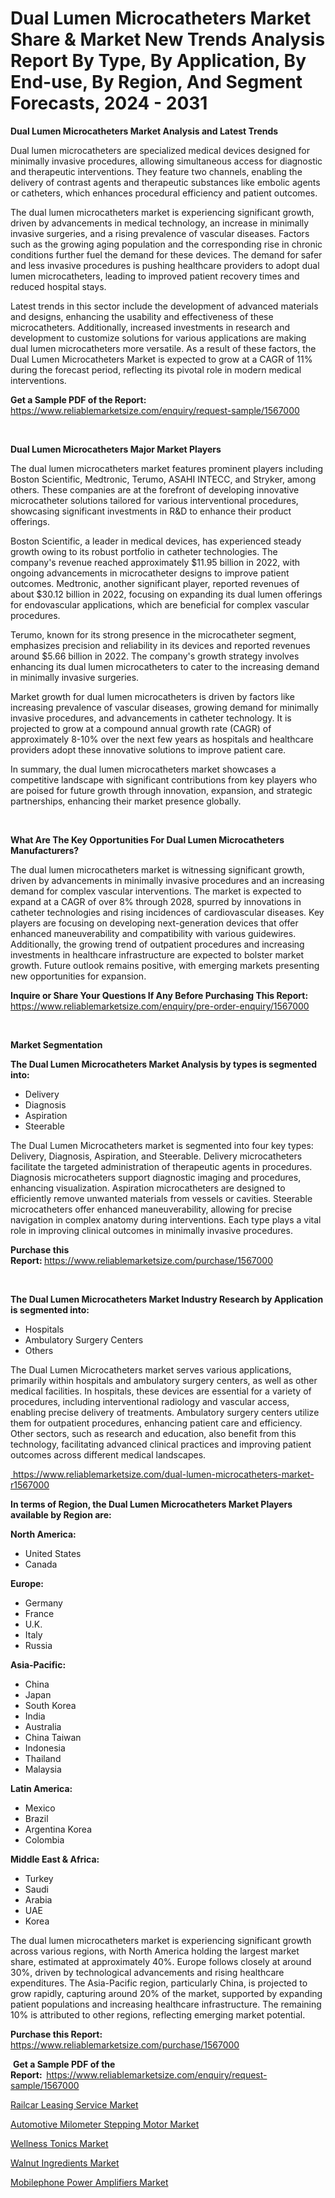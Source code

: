 <p><h1>Dual Lumen Microcatheters Market Share & Market New Trends Analysis Report By Type, By Application, By End-use, By Region, And Segment Forecasts, 2024 - 2031</h1></p><p><strong>Dual Lumen Microcatheters Market Analysis and Latest Trends</strong></p>
<p><p>Dual lumen microcatheters are specialized medical devices designed for minimally invasive procedures, allowing simultaneous access for diagnostic and therapeutic interventions. They feature two channels, enabling the delivery of contrast agents and therapeutic substances like embolic agents or catheters, which enhances procedural efficiency and patient outcomes.</p><p>The dual lumen microcatheters market is experiencing significant growth, driven by advancements in medical technology, an increase in minimally invasive surgeries, and a rising prevalence of vascular diseases. Factors such as the growing aging population and the corresponding rise in chronic conditions further fuel the demand for these devices. The demand for safer and less invasive procedures is pushing healthcare providers to adopt dual lumen microcatheters, leading to improved patient recovery times and reduced hospital stays.</p><p>Latest trends in this sector include the development of advanced materials and designs, enhancing the usability and effectiveness of these microcatheters. Additionally, increased investments in research and development to customize solutions for various applications are making dual lumen microcatheters more versatile. As a result of these factors, the Dual Lumen Microcatheters Market is expected to grow at a CAGR of 11% during the forecast period, reflecting its pivotal role in modern medical interventions.</p></p>
<p><strong>Get a Sample PDF of the Report:&nbsp;</strong> <a href="https://www.reliablemarketsize.com/enquiry/request-sample/1567000">https://www.reliablemarketsize.com/enquiry/request-sample/1567000</a></p>
<p>&nbsp;</p>
<p><strong>Dual Lumen Microcatheters Major Market Players</strong></p>
<p><p>The dual lumen microcatheters market features prominent players including Boston Scientific, Medtronic, Terumo, ASAHI INTECC, and Stryker, among others. These companies are at the forefront of developing innovative microcatheter solutions tailored for various interventional procedures, showcasing significant investments in R&D to enhance their product offerings.</p><p>Boston Scientific, a leader in medical devices, has experienced steady growth owing to its robust portfolio in catheter technologies. The company's revenue reached approximately $11.95 billion in 2022, with ongoing advancements in microcatheter designs to improve patient outcomes. Medtronic, another significant player, reported revenues of about $30.12 billion in 2022, focusing on expanding its dual lumen offerings for endovascular applications, which are beneficial for complex vascular procedures.</p><p>Terumo, known for its strong presence in the microcatheter segment, emphasizes precision and reliability in its devices and reported revenues around $5.66 billion in 2022. The company's growth strategy involves enhancing its dual lumen microcatheters to cater to the increasing demand in minimally invasive surgeries.</p><p>Market growth for dual lumen microcatheters is driven by factors like increasing prevalence of vascular diseases, growing demand for minimally invasive procedures, and advancements in catheter technology. It is projected to grow at a compound annual growth rate (CAGR) of approximately 8-10% over the next few years as hospitals and healthcare providers adopt these innovative solutions to improve patient care.</p><p>In summary, the dual lumen microcatheters market showcases a competitive landscape with significant contributions from key players who are poised for future growth through innovation, expansion, and strategic partnerships, enhancing their market presence globally.</p></p>
<p>&nbsp;</p>
<p><strong>What Are The Key Opportunities For Dual Lumen Microcatheters Manufacturers?</strong></p>
<p><p>The dual lumen microcatheters market is witnessing significant growth, driven by advancements in minimally invasive procedures and an increasing demand for complex vascular interventions. The market is expected to expand at a CAGR of over 8% through 2028, spurred by innovations in catheter technologies and rising incidences of cardiovascular diseases. Key players are focusing on developing next-generation devices that offer enhanced maneuverability and compatibility with various guidewires. Additionally, the growing trend of outpatient procedures and increasing investments in healthcare infrastructure are expected to bolster market growth. Future outlook remains positive, with emerging markets presenting new opportunities for expansion.</p></p>
<p><strong>Inquire or Share Your Questions If Any Before Purchasing This Report:</strong> <a href="https://www.reliablemarketsize.com/enquiry/pre-order-enquiry/1567000">https://www.reliablemarketsize.com/enquiry/pre-order-enquiry/1567000</a></p>
<p>&nbsp;</p>
<p><strong>Market Segmentation</strong></p>
<p><strong>The Dual Lumen Microcatheters Market Analysis by types is segmented into:</strong></p>
<p><ul><li>Delivery</li><li>Diagnosis</li><li>Aspiration</li><li>Steerable</li></ul></p>
<p><p>The Dual Lumen Microcatheters market is segmented into four key types: Delivery, Diagnosis, Aspiration, and Steerable. Delivery microcatheters facilitate the targeted administration of therapeutic agents in procedures. Diagnosis microcatheters support diagnostic imaging and procedures, enhancing visualization. Aspiration microcatheters are designed to efficiently remove unwanted materials from vessels or cavities. Steerable microcatheters offer enhanced maneuverability, allowing for precise navigation in complex anatomy during interventions. Each type plays a vital role in improving clinical outcomes in minimally invasive procedures.</p></p>
<p><strong>Purchase this Report:&nbsp;</strong><a href="https://www.reliablemarketsize.com/purchase/1567000">https://www.reliablemarketsize.com/purchase/1567000</a></p>
<p>&nbsp;</p>
<p><strong>The Dual Lumen Microcatheters Market Industry Research by Application is segmented into:</strong></p>
<p><ul><li>Hospitals</li><li>Ambulatory Surgery Centers</li><li>Others</li></ul></p>
<p><p>The Dual Lumen Microcatheters market serves various applications, primarily within hospitals and ambulatory surgery centers, as well as other medical facilities. In hospitals, these devices are essential for a variety of procedures, including interventional radiology and vascular access, enabling precise delivery of treatments. Ambulatory surgery centers utilize them for outpatient procedures, enhancing patient care and efficiency. Other sectors, such as research and education, also benefit from this technology, facilitating advanced clinical practices and improving patient outcomes across different medical landscapes.</p></p>
<p><a href="https://www.reliablemarketsize.com/dual-lumen-microcatheters-market-r1567000">&nbsp;https://www.reliablemarketsize.com/dual-lumen-microcatheters-market-r1567000</a></p>
<p><strong>In terms of Region, the Dual Lumen Microcatheters Market Players available by Region are:</strong></p>
<p>
    <p> <strong> North America: </strong>
        <ul>
            <li>United States</li>
            <li>Canada</li>
        </ul>
        </p> 
    <p> <strong> Europe: </strong>
        <ul>
            <li>Germany</li>
            <li>France</li>
            <li>U.K.</li>
            <li>Italy</li>
            <li>Russia</li>
        </ul>
        </p> 
    <p> <strong> Asia-Pacific: </strong>
        <ul>
            <li>China</li>
            <li>Japan</li>
            <li>South Korea</li>
            <li>India</li>
            <li>Australia</li>
            <li>China Taiwan</li>
            <li>Indonesia</li>
            <li>Thailand</li>
            <li>Malaysia</li>
        </ul>
        </p> 
    <p> <strong> Latin America: </strong>
        <ul>
            <li>Mexico</li>
            <li>Brazil</li>
            <li>Argentina Korea</li>
            <li>Colombia</li>
        </ul>
        </p> 
    <p> <strong> Middle East & Africa: </strong>
        <ul>
            <li>Turkey</li>
            <li>Saudi</li>
            <li>Arabia</li>
            <li>UAE</li>
            <li>Korea</li>
        </ul>
    </p>
    </p>
<p><p>The dual lumen microcatheters market is experiencing significant growth across various regions, with North America holding the largest market share, estimated at approximately 40%. Europe follows closely at around 30%, driven by technological advancements and rising healthcare expenditures. The Asia-Pacific region, particularly China, is projected to grow rapidly, capturing around 20% of the market, supported by expanding patient populations and increasing healthcare infrastructure. The remaining 10% is attributed to other regions, reflecting emerging market potential.</p></p>
<p><strong>Purchase this Report: </strong><a href="https://www.reliablemarketsize.com/purchase/1567000">https://www.reliablemarketsize.com/purchase/1567000</a></p>
<p>&nbsp;<strong>Get a Sample PDF of the Report:&nbsp;&nbsp;</strong><a href="https://www.reliablemarketsize.com/enquiry/request-sample/1567000">https://www.reliablemarketsize.com/enquiry/request-sample/1567000</a></p>
<p><strong></strong></p>
<p><p><a href="https://issuu.com/reportprime-2/docs/railcar-leasing-service-market-size_7e2d83def94866">Railcar Leasing Service Market</a></p><p><a href="https://medium.com/@sashabeier2023/automotive-milometer-stepping-motor-market-insights-product-type-application-trends-and-regional-6dc0372b7535?postPublishedType=repub">Automotive Milometer Stepping Motor Market</a></p><p><a href="https://www.linkedin.com/pulse/analyzing-key-drivers-wellness-tonics-market-trends-future-ghlpe?trackingId=PwEHFU6wSZWDgBJDoeo5uQ%3D%3D">Wellness Tonics Market</a></p><p><a href="https://www.linkedin.com/pulse/global-walnut-ingredients-industry-analysis-share-growth-h7wje?trackingId=sf3ythgGQrKqTKO8%2F0OrWA%3D%3D">Walnut Ingredients Market</a></p><p><a href="https://medium.com/@sashabeier2023/exploring-mobilephone-power-amplifiers-market-dynamics-global-trends-and-future-growth-prospects-72f0ee8837fa?postPublishedType=repub">Mobilephone Power Amplifiers Market</a></p></p>